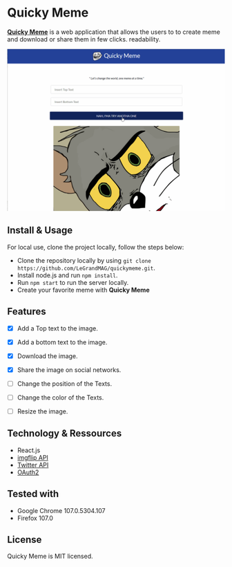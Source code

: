# Quicky Meme

**[Quicky Meme](https://magmukendi.me/quickymeme/)** is a web application that allows the users to to create meme and download or share them in few clicks. readability.


![image](https://github.com/243Studio/gif/raw/main/meme.gif)


## Install & Usage

For local use, clone the project locally, follow the steps below:

- Clone the repository locally by using `git clone https://github.com/LeGrandMAG/quickymeme.git`.
- Install node.js and run `npm install`.
- Run `npm start` to run the server locally.
- Create your favorite meme with **Quicky Meme**

## Features

- [X] Add a Top text to the image.
- [X] Add a bottom text to the image.
- [X] Download the image.
- [X] Share the image on social networks.
- [ ] Change the position of the Texts.
- [ ] Change the color of the Texts.
- [ ] Resize the image.


## Technology & Ressources

- React.js
- [imgflip API](https://imgflip.com/api)
- [Twitter API](https://developer.twitter.com/)
- [OAuth2](https://oauth.net/2/)


## Tested with
- Google Chrome 107.0.5304.107
- Firefox 107.0

## License
Quicky Meme is MIT licensed.



